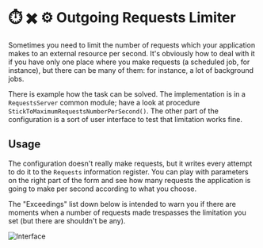 # ⏱️ ✖️ ⚙️ Outgoing Requests Limiter

Sometimes you need to limit the number of requests which your application makes to an external resource per second. It's obviously how to deal with it if you have only one place where you make requests (a scheduled job, for instance), but there can be many of them: for instance, a lot of background jobs.

There is example how the task can be solved. The implementation is in a `RequestsServer` common module; have a look at procedure `StickToMaximumRequestsNumberPerSecond()`. The other part of the configuration is a sort of user interface to test that limitation works fine.

## Usage

The configuration doesn't really make requests, but it writes every attempt to do it to the `Requests` information register. You can play with parameters on the right part of the form and see how many requests the application is going to make per second according to what you choose. 

The "Exceedings" list down below is intended to warn you if there are moments when a number of requests made trespasses the limitation you set (but there are shouldn't be any).

![Interface](Images/interface.png)
